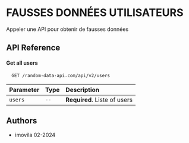 
# FAUSSES DONNÉES UTILISATEURS

Appeler une API pour obtenir de fausses données


## API Reference

#### Get all users

```http
  GET /random-data-api.com/api/v2/users
```

| Parameter | Type     | Description                |
| :-------- | :------- | :------------------------- |
| `users` | `--` | **Required**. Liste of users |



## Authors

- imovila 02-2024
